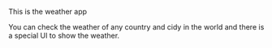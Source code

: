 This is the weather app

You can check the weather of any country and cidy in the world and there is a special UI to show the weather.

